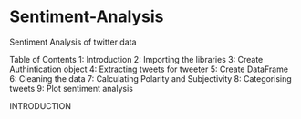 # Sentiment-Analysis
Sentiment Analysis of twitter data

Table of Contents
1: Introduction
2: Importing the libraries
3: Create Authintication object
4: Extracting tweets for tweeter
5: Create DataFrame
6: Cleaning the data
7: Calculating Polarity and Subjectivity
8: Categorising tweets 
9: Plot sentiment analysis

  INTRODUCTION
  
